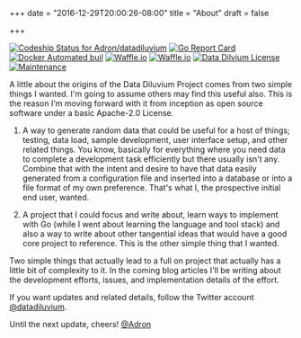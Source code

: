 +++
date = "2016-12-29T20:00:26-08:00"
title = "About"
draft = false

+++

<p><a href="https://app.codeship.com/projects/192753"><img src="https://camo.githubusercontent.com/c1db7e8dfc1f282478b94828bd1ced0a07ce50f2/68747470733a2f2f696d672e736869656c64732e696f2f636f6465736869702f61363063303130302d616564642d303133342d343863652d3661623531303239343865382f6d61737465722e7376673f7374796c653d666c6174" alt="Codeship Status for Adron/datadiluvium" data-canonical-src="https://img.shields.io/codeship/a60c0100-aedd-0134-48ce-6ab5102948e8/master.svg?style=flat" style="max-width:100%;"></a> <a href="https://goreportcard.com/report/Adron/datadiluvium"><img src="https://camo.githubusercontent.com/92e33f81c97ab1fd45f730a35a018cb5000e8f29/68747470733a2f2f676f7265706f7274636172642e636f6d2f62616467652f4164726f6e2f6461746164696c757669756d" alt="Go Report Card" data-canonical-src="https://goreportcard.com/badge/Adron/datadiluvium" style="max-width:100%;"></a> <a href="https://hub.docker.com/r/adron/datadiluvium/"><img src="https://camo.githubusercontent.com/15b899950b587a1ee7f3037b1b790b0203d02e2b/68747470733a2f2f696d672e736869656c64732e696f2f646f636b65722f6175746f6d617465642f6164726f6e2f6461746164696c757669756d2e7376673f7374796c653d666c6174" alt="Docker Automated buil" data-canonical-src="https://img.shields.io/docker/automated/adron/datadiluvium.svg?style=flat" style="max-width:100%;"></a>  <a href="https://waffle.io/Adron/datadiluvium"><img src="https://camo.githubusercontent.com/de99eeaa245b28544413aba863c5af7ff7040b5b/68747470733a2f2f696d672e736869656c64732e696f2f776166666c652f6c6162656c2f4164726f6e2f6461746164696c757669756d2f72656164792e7376673f7374796c653d666c617426636f6c6f72423d677265656e" alt="Waffle.io" data-canonical-src="https://img.shields.io/waffle/label/Adron/datadiluvium/ready.svg?style=flat&amp;colorB=green" style="max-width:100%;"></a> <a href="https://waffle.io/Adron/datadiluvium"><img src="https://camo.githubusercontent.com/03e0bc8e91b5eb41603fdea798773122dfd3ac85/68747470733a2f2f696d672e736869656c64732e696f2f776166666c652f6c6162656c2f4164726f6e2f6461746164696c757669756d2f696e25323070726f67726573732e7376673f7374796c653d666c617426636f6c6f72423d677265656e" alt="Waffle.io" data-canonical-src="https://img.shields.io/waffle/label/Adron/datadiluvium/in%20progress.svg?style=flat&amp;colorB=green" style="max-width:100%;"></a> <a href="https://github.com/Adron/datadiluvium/blob/master/LICENSE"><img src="https://camo.githubusercontent.com/5f1f0b9009dedf14412f1233759d062d080cbc9e/68747470733a2f2f696d672e736869656c64732e696f2f6769746875622f6c6963656e73652f4164726f6e2f6461746164696c757669756d2e7376673f7374796c653d666c6174" alt="Data Dilvium License" data-canonical-src="https://img.shields.io/github/license/Adron/datadiluvium.svg?style=flat" style="max-width:100%;"></a> <a href="https://github.com/Adron/datadiluvium/tree/master/.github"><img src="https://camo.githubusercontent.com/3e9472f0943771d602a3aabc3fc580c171bd4514/68747470733a2f2f696d672e736869656c64732e696f2f6d61696e74656e616e63652f7965732f323031372e7376673f7374796c653d666c6174" alt="Maintenance" data-canonical-src="https://img.shields.io/maintenance/yes/2017.svg?style=flat" style="max-width:100%;"></a></p>

A little about the origins of the Data Diluvium Project comes from two simple things I wanted. I'm going to assume others may find this useful also. This is the reason I'm moving forward with it from inception as open source software under a basic Apache-2.0 License.

1. A way to generate random data that could be useful for a host of things; testing, data load, sample development, user interface setup, and other related things. You know, basically for everything where you need data to complete a development task efficiently but there usually isn't any. Combine that with the intent and desire to have that data easily generated from a configuration file and inserted into a database or into a file format of my own preference. That's what I, the prospective initial end user, wanted.

2. A project that I could focus and write about, learn ways to implement with Go (while I went about learning the language and tool stack) and also a way to write about other tangential ideas that would have a good core project to reference. This is the other simple thing that I wanted.

Two simple things that actually lead to a full on project that actually has a little bit of complexity to it. In the coming blog articles I'll be writing about the development efforts, issues, and implementation details of the effort.

If you want updates and related details, follow the Twitter account [@datadiluvium](https://twitter.com/datadiluvium).

Until the next update, cheers!
[@Adron](https://twitter.com)
